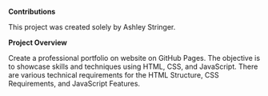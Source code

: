 **Contributions**

This project was created solely by Ashley Stringer.

**Project Overview**

Create a professional portfolio on website on GitHub Pages. The objective is to showcase skills and techniques using HTML, CSS, and JavaScript. There are various technical requirements for the HTML Structure, CSS Requirements, and JavaScript Features.
